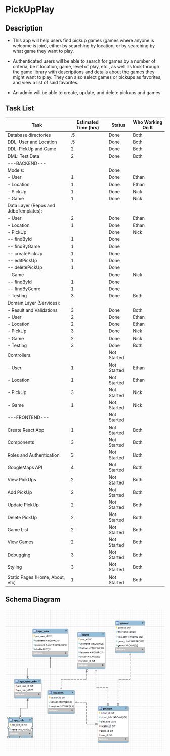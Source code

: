 # PickUpPlay

## Description

+ This app will help users find pickup games (games where anyone is welcome is join), either by searching by location, 
or by searching by what game they want to play.

+ Authenticated users will be able to search for games by a number of criteria, be it location, game, level of play, etc.,
as well as look through the game library with descriptions and details about the games they might want to play. 
They can also select games or pickups as favorites, and view a list of said favorites.

+ An admin will be able to create, update, and delete pickups and games.


## Task List

| Task                                  | Estimated Time (hrs) | Status      | Who Working On It |
|---------------------------------------|----------------------|-------------|-------------------|
| Database directories                  | .5                   | Done        | Both              |
| DDL: User and Location                | .5                   | Done        | Both              |
| DDL: PickUp and Game                  | 2                    | Done        | Both              |
| DML: Test Data                        | 2                    | Done        | Both              |
| ---BACKEND---                         |                      |             |                   |
| Models:                               |                      | Done        |                   |
| - User                                | 1                    | Done        | Ethan             |
| - Location                            | 1                    | Done        | Ethan             |
| - PickUp                              | 1                    | Done        | Nick              |
| - Game                                | 1                    | Done        | Nick              |
| Data Layer (Repos and JdbcTemplates): |                      |             |                   |
| - User                                | 2                    | Done        | Ethan             |
| - Location                            | 1                    | Done        | Ethan             |
| - PickUp                              |                      | Done        | Nick              |
| -- findById                           | 1                    | Done        |                   |
| -- findByGame                         | 1                    | Done        |                   |
| -- createPickUp                       | 1                    | Done        |                   |
| -- editPickUp                         | 1                    | Done        |                   |
| -- deletePickUp                       | 1                    | Done        |                   |
| - Game                                |                      | Done        | Nick              |
| -- findById                           | 1                    | Done        |                   |
| -- findByGenre                        | 1                    | Done        |                   |
| - Testing                             | 3                    | Done        | Both              |
| Domain Layer (Services):              |                      |             |                   |
| - Result and Validations              | 3                    | Done        | Both              |
| - User                                | 2                    | Done        | Ethan             |
| - Location                            | 2                    | Done        | Ethan             |
| - PickUp                              | 3                    | Done        | Nick              |
| - Game                                | 2                    | Done        | Nick              |
| - Testing                             | 3                    | Done        | Both              |
| Controllers:                          |                      | Not Started |                   |
| - User                                | 1                    | Not Started | Ethan             |
| - Location                            | 1                    | Not Started | Ethan             |
| - PickUp                              | 3                    | Not Started | Nick              |
| - Game                                | 1                    | Not Started | Nick              |
| ---FRONTEND---                        |                      | Not Started |                   |
| Create React App                      | 1                    | Not Started | Both              |
| Components                            | 3                    | Not Started | Both              |
| Roles and Authentication              | 3                    | Not Started | Both              |
| GoogleMaps API                        | 4                    | Not Started | Both              |
| View PickUps                          | 2                    | Not Started | Both              |
| Add PickUp                            | 2                    | Not Started | Both              |
| Update PickUp                         | 2                    | Not Started | Both              |
| Delete PickUp                         | 2                    | Not Started | Both              |
| Game List                             | 2                    | Not Started | Both              |
| View Games                            | 2                    | Not Started | Both              |
| Debugging                             | 3                    | Not Started | Both              |
| Styling                               | 3                    | Not Started | Both              |
| Static Pages (Home, About, etc)       | 1                    | Not Started | Both              |

## Schema Diagram

![](game_finder_schema.JPG)


